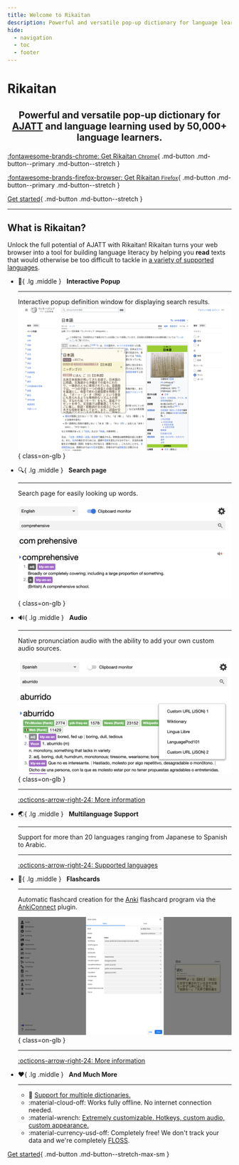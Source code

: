 ```yaml
---
title: Welcome to Rikaitan
description: Powerful and versatile pop-up dictionary for language learning used by 50,000+ language learners.
hide:
  - navigation
  - toc
  - footer
---
```


# <div id="homepage-title-wrapper"><span id="homepage-title">Rikaitan</span></div>
## <p style="text-align: center">Powerful and versatile pop-up dictionary for <a href="https://tatsumoto.neocities.org/blog/whats-ajatt" target="_blank">AJATT</a> and language learning used by 50,000+ language learners.</p>

<div class="grid" markdown>

[:fontawesome-brands-chrome: Get Rikaitan <small>Chrome</small>](https://chrome.google.com/webstore/detail/rikaitan/pnjdahdadbkhcfamabafkjbjblbgkodk){ .md-button .md-button--primary .md-button--stretch }

[:fontawesome-brands-firefox-browser: Get Rikaitan <small>Firefox</small>](https://addons.mozilla.org/en-US/firefox/addon/rikaitan/){ .md-button .md-button--primary .md-button--stretch }

</div>

[Get started](getting-started.md){ .md-button .md-button--stretch }

---

## What is Rikaitan?

Unlock the full potential of AJATT with Rikaitan!
Rikaitan turns your web browser into a tool for building language literacy by helping you **read** texts that would otherwise be too difficult to tackle in [a variety of supported languages](./supported-languages.md).

<div class="grid cards" markdown>


-   :speech_balloon:{ .lg .middle } &nbsp;
    __Interactive Popup__

    ---

    Interactive popup definition window for displaying search results.
    ![Term definitions](assets/ss/terms.webp){ class=on-glb }

-   :mag:{ .lg .middle } &nbsp;
    __Search page__

    ---

    Search page for easily looking up words.

    ![Search Page](assets/ss/search-page.webp){ class=on-glb }


-   :loud_sound:{ .lg .middle } &nbsp;
    __Audio__

    ---

    Native pronunciation audio with the ability to add your own custom audio sources.

    ![Audio](assets/ss/audio.webp){ class=on-glb }

    ---

    [:octicons-arrow-right-24: More information](./advanced.md#audio)

-   :earth_asia:{ .lg .middle } &nbsp;
    __Multilanguage Support__

    ---

    Support for more than 20 languages ranging from Japanese to Spanish to Arabic.

    ---

    [:octicons-arrow-right-24: Supported languages](./supported-languages.md)

-   :pencil:{ .lg .middle } &nbsp;
    __Flashcards__

    ---

    Automatic flashcard creation for the [Anki](https://wiki.archlinux.org/title/Anki) flashcard program via the [AnkiConnect](https://ankiweb.net/shared/info/2055492159) plugin.

    ![Anki](assets/ss/anki.webp){ class=on-glb }

    ---

    [:octicons-arrow-right-24: More information](./anki.md)

-   :heart:{ .lg .middle } &nbsp;
    __And Much More__

    ---

    - :book: [Support for multiple dictionaries.](./dictionaries.md)
    - :material-cloud-off: Works fully offline. No internet connection needed.
    - :material-wrench: [Extremely customizable. Hotkeys, custom audio, custom appearance.](advanced.md)
    - :material-currency-usd-off: Completely free! We don't track your data and we're completely [FLOSS](https://github.com/Ajatt-Tools/rikaitan).
</div>

[Get started](getting-started.md){ .md-button .md-button--stretch-max-sm }
